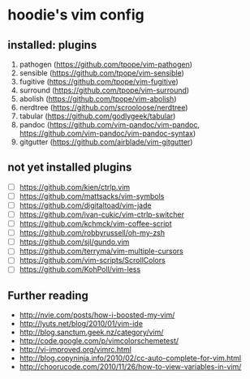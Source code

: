 # hoodie's vim config

## installed: plugins

  1. pathogen  (https://github.com/tpope/vim-pathogen)
  2. sensible  (https://github.com/tpope/vim-sensible)
  3. fugitive  (https://github.com/tpope/vim-fugitive)
  4. surround  (https://github.com/tpope/vim-surround)
  5. abolish   (https://github.com/tpope/vim-abolish)
  6. nerdtree  (https://github.com/scrooloose/nerdtree)
  7. tabular   (https://github.com/godlygeek/tabular)
  8. pandoc    (https://github.com/vim-pandoc/vim-pandoc, https://github.com/vim-pandoc/vim-pandoc-syntax)
  9. gitgutter (https://github.com/airblade/vim-gitgutter)
 
## not yet installed plugins

*	[ ] https://github.com/kien/ctrlp.vim
*	[ ] https://github.com/mattsacks/vim-symbols
*	[ ] https://github.com/digitaltoad/vim-jade
*	[ ] https://github.com/ivan-cukic/vim-ctrlp-switcher
*	[ ] https://github.com/kchmck/vim-coffee-script
*	[ ] https://github.com/robbyrussell/oh-my-zsh
*	[ ] https://github.com/sjl/gundo.vim
*	[ ] https://github.com/terryma/vim-multiple-cursors
*	[ ] https://github.com/vim-scripts/ScrollColors
* [ ] https://github.com/KohPoll/vim-less

## Further reading

* http://nvie.com/posts/how-i-boosted-my-vim/
* http://lyuts.net/blog/2010/01/vim-ide
* http://blog.sanctum.geek.nz/category/vim/
* http://code.google.com/p/vimcolorschemetest/
* http://vi-improved.org/vimrc.html
* http://blog.copyninja.info/2010/02/cc-auto-complete-for-vim.html
* http://choorucode.com/2010/11/26/how-to-view-variables-in-vim/
